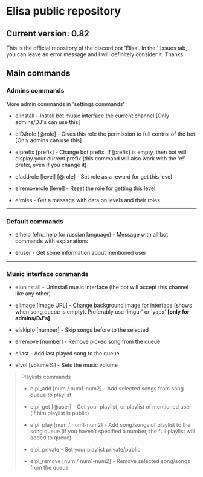 # Elisa public repository
## Current version: 0.82

This is the official repository of the discord bot 'Elisa'. In the ''Issues tab, you can leave an error message and I will definitely consider it. Thanks.

  ## Main commands

### Admins commands
More admin commands in 'settings commands'

- e!install - Install bot music interface the current channel [Only admins/DJ's can use this]

- e!DJrole [@role] - Gives this role the permission to full control of the bot [Only admins can use this]

- e!prefix [prefix] - Change bot prefix. If [prefix] is empty, then bot will display your current prefix (this command will also work with the 'e!' prefix, even if you change it)

- e!addrole [level] [@role] - Set role as a reward for get this level

- e!removerole [level] - Reset the role for getting this level

- e!roles - Get a message with data on levels and their roles
***
### Default commands

- e!help (e!ru_help for russian language) - Message with all bot commands with explanations

- e!user - Get some information about mentioned user
***
### Music interface commands

- e!uninstall - Uninstall music interface (the bot will accept this channel like any other)

- e!image [image URL] - Change background image for interface (shows when song queue is empty). Preferably use 'imgur' or 'yapx' **[only for admins/DJ's]**

- e!skipto [number] - Skip songs before to the selected

- e!remove [number] - Remove picked song from the queue

- e!last - Add last played song to the queue

- e!vol [volume%] - Sets the music volume

>Playlists commands
>
>- e!pl_add [num / num1-num2] - Add selected songs from song queue to playlist
>
>- e!pl_get [@user] - Get your playlist, or playlist of mentioned user (if him playlist is public)
>
>- e!pl_play [num / num1-num2] - Add song/songs of playlist to the song queue (if you haven’t specified a number, the full playlist will added to queue)
>
>- e!pl_private - Set your playlist private/public
>
>- e!pl_remove [num / num1-num2] - Remove selected song/songs from the queue

